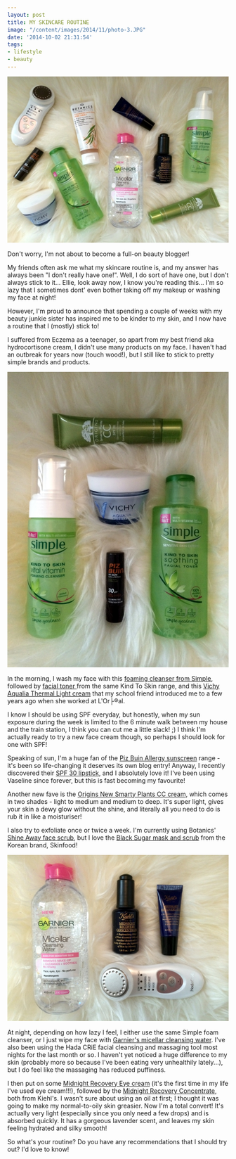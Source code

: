 ```yaml
---
layout: post
title: MY SKINCARE ROUTINE
image: "/content/images/2014/11/photo-3.JPG"
date: '2014-10-02 21:31:54'
tags:
- lifestyle
- beauty
---
```


![](/content/images/2014/10/photo-3.JPG)

Don't worry, I'm not about to become a full-on beauty blogger! 

My friends often ask me what my skincare routine is, and my answer has always been "I don't really have one!". Well, I do sort of have one, but I don't always stick to it... Ellie, look away now, I know you're reading this... I'm so lazy that I sometimes dont' even bother taking off my makeup or washing my face at night!

However, I'm proud to announce that spending a couple of weeks with my beauty junkie sister has inspired me to be kinder to my skin, and I now have a routine that I (mostly) stick to!

I suffered from Eczema as a teenager, so apart from my best friend aka hydrocortisone cream, I didn't use many products on my face. I haven't had an outbreak for years now (touch wood!), but I still like to stick to pretty simple brands and products.

![](/content/images/2014/10/photo-1.JPG)

In the morning, I wash my face with this <a href="http://www.boots.com/en/Simple-Kind-To-Skin-Vital-Vitamin-Foaming-Cleanser-150ml_1160720/" target="_blank">foaming cleanser from Simple</a>, followed by <a href="http://www.boots.com/en/Simple-Kind-To-Skin-Soothing-Facial-Toner-200ml_1523/" target="_blank">facial toner </a>from the same Kind To Skin range, and this <a href="http://www.boots.com/en/Vichy-Aqualia-Thermal-Light-Pot-50ml_1457243/" target="_blank">Vichy Aqualia Thermal Light cream</a> that my school friend introduced me to a few years ago when she worked at L'Or├®al. 

I know I should be using SPF everyday, but honestly, when my sun exposure during the week is limited to the 6 minute walk between my house and the train station, I think you can cut me a little slack! ;) I think I'm actually ready to try a new face cream though, so perhaps I should look for one with SPF!

Speaking of sun, I'm a huge fan of the <a href="http://www.boots.com/en/Piz-Buin-Allergy-Spray-SPF30-200ml_1039919/" target="_blank">Piz Buin Allergy sunscreen</a> range - it's been so life-changing it deserves its own blog entry! Anyway, I recently discovered their <a href="http://www.boots.com/en/Piz-Buin-in-Sun-Lipstick-SPF-30-High-4-9g_6701/" target="_blank">SPF 30 lipstick</a>, and I absolutely love it! I've been using Vaseline since forever, but this is fast becoming my favourite!

Another new fave is the <a href="http://www.boots.com/en/Origins-New-Smarty-Plants-CC-SPF20-Skin-complexion-corrector_1364533/" target="_blank">Origins New Smarty Plants CC cream</a>, which comes in two shades - light to medium and medium to deep. It's super light, gives your skin a dewy glow without the shine, and literally all you need to do is rub it in like a moisturiser!

I also try to exfoliate once or twice a week. I'm currently using Botanics' <a href="http://www.boots.com/en/Botanics-Shine-Away-Invigorating-Face-Scrub_1493108/" target="_blank">Shine Away face scrub</a>, but I love the <a href="http://eng.theskinfood.com/products/product.asp?prdNo=62" target="_blank">Black Sugar mask and scrub</a> from the Korean brand, Skinfood!

![](/content/images/2014/10/photo-2.JPG)

At night, depending on how lazy I feel, I either use the same Simple foam cleanser, or I just wipe my face with <a href="http://www.boots.com/en/Garnier-Micellar-Cleansing-Water-400ml_1440752/" target="_blank">Garnier's micellar cleansing water</a>. I've also been using the Hada CRiE facial cleansing and massaging tool most nights for the last month or so. I haven't yet noticed a huge difference to my skin (probably more so because I've been eating very unhealthily lately...), but I do feel like the massaging has reduced puffiness.

I then put on some <a href="http://www.kiehls.co.uk/skin-care/by-category/eyes-lips/midnight-recovery-eye" target="_blank">Midnight Recovery Eye cream</a> (it's the first time in my life I've used eye cream!!!), followed by the <a href="http://www.kiehls.co.uk/skin-care/by-category/serum/midnight-recovery-concentrate" target="_blank">Midnight Recovery Concentrate</a>, both from Kiehl's. I wasn't sure about using an oil at first; I thought it was going to make my normal-to-oily skin greasier. Now I'm a total convert! It's actually very light (especially since you only need a few drops) and is absorbed quickly. It has a gorgeous lavender scent, and leaves my skin feeling hydrated and silky smooth!

So what's your routine? Do you have any recommendations that I should try out? I'd love to know!

